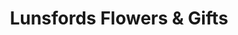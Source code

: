 ---
title: "Lunsfords Flowers & Gifts"
url: /blytheville-state/lunsfords-flowers-and-gifts/
shop: florist
---